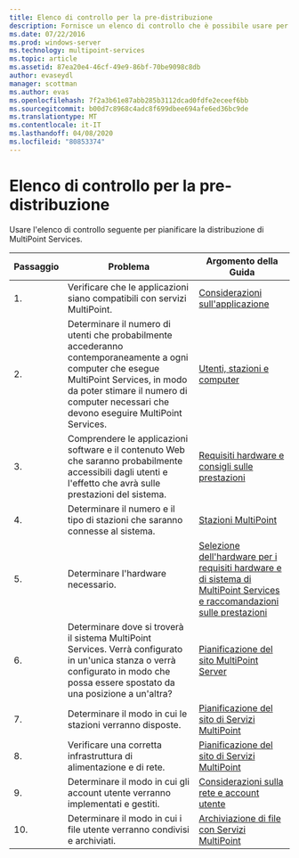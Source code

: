 ```yaml
---
title: Elenco di controllo per la pre-distribuzione
description: Fornisce un elenco di controllo che è possibile usare per pianificare la distribuzione di MultiPoint Services
ms.date: 07/22/2016
ms.prod: windows-server
ms.technology: multipoint-services
ms.topic: article
ms.assetid: 87ea20e4-46cf-49e9-86bf-70be9098c8db
author: evaseydl
manager: scottman
ms.author: evas
ms.openlocfilehash: 7f2a3b61e87abb285b3112dcad0fdfe2eceef6bb
ms.sourcegitcommit: b00d7c8968c4adc8f699dbee694afe6ed36bc9de
ms.translationtype: MT
ms.contentlocale: it-IT
ms.lasthandoff: 04/08/2020
ms.locfileid: "80853374"
---
```

# <a name="predeployment-checklist"></a>Elenco di controllo per la pre-distribuzione
Usare l'elenco di controllo seguente per pianificare la distribuzione di MultiPoint Services.  
  
|Passaggio|Problema|Argomento della Guida|  
|--------|---------|--------------|  
|1.|Verificare che le applicazioni siano compatibili con servizi MultiPoint.|[Considerazioni sull'applicazione](Application-Considerations.md)|  
|2.|Determinare il numero di utenti che probabilmente accederanno contemporaneamente a ogni computer che esegue MultiPoint Services, in modo da poter stimare il numero di computer necessari che devono eseguire MultiPoint Services.|[Utenti, stazioni e computer](MultiPoint-services-Site-Planning.md#users-stations-and-computers)|  
|3.|Comprendere le applicazioni software e il contenuto Web che saranno probabilmente accessibili dagli utenti e l'effetto che avrà sulle prestazioni del sistema.|[Requisiti hardware e consigli sulle prestazioni](hardware-and-performance-recommendations.md)|  
|4.|Determinare il numero e il tipo di stazioni che saranno connesse al sistema.|[Stazioni MultiPoint](MultiPoint-services-Stations.md)|  
|5.|Determinare l'hardware necessario.|[Selezione dell'hardware per i requisiti hardware e di sistema di MultiPoint Services](Selecting-Hardware-for-Your-MultiPoint-services-System.md) [e raccomandazioni sulle prestazioni](hardware-and-performance-recommendations.md)|  
|6.|Determinare dove si troverà il sistema MultiPoint Services. Verrà configurato in un'unica stanza o verrà configurato in modo che possa essere spostato da una posizione a un'altra?|[Pianificazione del sito MultiPoint Server](MultiPoint-services-Site-Planning.md)|  
|7.|Determinare il modo in cui le stazioni verranno disposte.|[Pianificazione del sito di Servizi MultiPoint](MultiPoint-services-Site-Planning.md)|  
|8.|Verificare una corretta infrastruttura di alimentazione e di rete.|[Pianificazione del sito di Servizi MultiPoint](MultiPoint-services-Site-Planning.md)|  
|9.|Determinare il modo in cui gli account utente verranno implementati e gestiti.|[Considerazioni sulla rete e account utente](Network-Considerations-and-User-Accounts.md)|  
|10.|Determinare il modo in cui i file utente verranno condivisi e archiviati.|[Archiviazione di file con Servizi MultiPoint](Storing-Files-with-MultiPoint-services.md)|